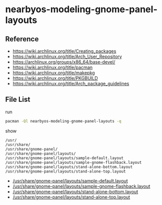 
# nearbyos-modeling-gnome-panel-layouts


## Reference

* https://wiki.archlinux.org/title/Creating_packages
* https://wiki.archlinux.org/title/Arch_User_Repository
* https://archlinux.org/groups/x86_64/base-devel/
* https://wiki.archlinux.org/title/pacman
* https://wiki.archlinux.org/title/makepkg
* https://wiki.archlinux.org/title/PKGBUILD
* https://wiki.archlinux.org/title/Arch_package_guidelines


## File List

run

``` sh
pacman -Ql nearbyos-modeling-gnome-panel-layouts -q
```

show

```
/usr/
/usr/share/
/usr/share/gnome-panel/
/usr/share/gnome-panel/layouts/
/usr/share/gnome-panel/layouts/sample-default.layout
/usr/share/gnome-panel/layouts/sample-gnome-flashback.layout
/usr/share/gnome-panel/layouts/stand-alone-bottom.layout
/usr/share/gnome-panel/layouts/stand-alone-top.layout
```

* [/usr/share/gnome-panel/layouts/sample-default.layout](asset/overlay/usr/share/gnome-panel/layouts/sample-default.layout)
* [/usr/share/gnome-panel/layouts/sample-gnome-flashback.layout](asset/overlay/usr/share/gnome-panel/layouts/sample-gnome-flashback.layout)
* [/usr/share/gnome-panel/layouts/stand-alone-bottom.layout](asset/overlay/usr/share/gnome-panel/layouts/stand-alone-bottom.layout)
* [/usr/share/gnome-panel/layouts/stand-alone-top.layout](asset/overlay/usr/share/gnome-panel/layouts/stand-alone-top.layout)


